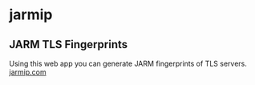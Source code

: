 # jarmip
## JARM TLS Fingerprints
Using this web app you can generate JARM fingerprints of TLS servers.  
[jarmip.com](https://jarmip.com)